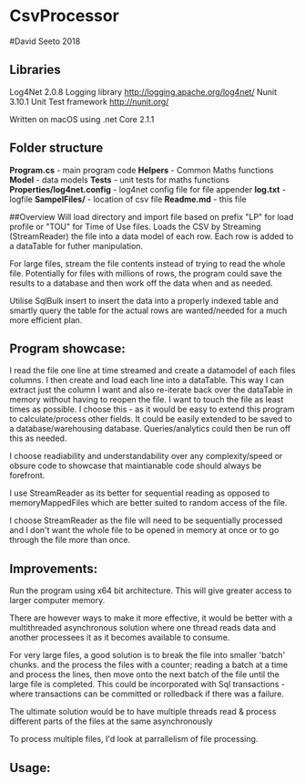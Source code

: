 # CsvProcessor
#David Seeto 2018

## Libraries
Log4Net 2.0.8 Logging library http://logging.apache.org/log4net/
Nunit 3.10.1 Unit Test framework http://nunit.org/

Written on macOS using .net Core 2.1.1

## Folder structure
**Program.cs** - main program code
**Helpers** - Common Maths functions
**Model** - data models
**Tests** - unit tests for maths functions
**Properties/log4net.config** - log4net config file for file appender
**log.txt** - logfile
**SampelFiles/** - location of csv file
**Readme.md** - this file

##Overview
Will load directory and import file based on prefix "LP" for load profile or  "TOU" for Time of Use files.
Loads the CSV by Streaming (StreamReader) the file into a data model of each row.
Each row is added to a dataTable for futher manipulation.

For large files, stream the file contents instead of trying to read the whole file.
Potentially for files with millions of rows, the program could save the results to a database and then work off the data when and as needed.

Utilise SqlBulk insert to insert the data into a properly indexed table and 
smartly query the table for the actual rows are wanted/needed for a much more efficient plan.


## Program showcase:
I read the file one line at time streamed and create a datamodel of each files columns.
I then create and load each line into a dataTable. This way I can extract just the column I want and also re-iterate back over the dataTable in memory without having to reopen the file. I want to touch the file as least times as possible.
I choose this - as it would be easy to extend this program to calculate/process other fields. It could be easily extended to be saved to a database/warehousing database. Queries/analytics could then be run off this as needed.

I choose readiability and understandability over any complexity/speed or obsure code to showcase that maintianable code should always be forefront.

I use StreamReader as its better for sequential reading as opposed to memoryMappedFiles which are better suited to random access of the file.

I choose StreamReader as the file will need to be sequentially processed and I don't want the whole file to be opened in memory at once or to go through the file more than once.

## Improvements:
Run the program using x64 bit architecture. This will give greater access to larger computer memory.

There are however ways to make it more effective, it would be better with a multithreaded asynchronous solution where 
one thread reads data and another processees it as it becomes available to consume. 

For very large files, a good solution is to break the file into smaller 'batch' chunks. and the process the files with a counter;
reading a batch at a time and process the lines, then move onto the next batch of the file until the large file is completed.
This could be incorporated with Sql transactions - where transactions can be committed or rolledback if there was a failure.

The ultimate solution would be to have multiple threads read & process different parts of the files at the same asynchronously

To process multiple files, I'd look at parrallelism of file processing.

## Usage:






